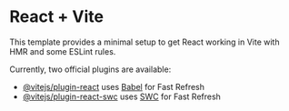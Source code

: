# React + Vite

This template provides a minimal setup to get React working in Vite with HMR and some ESLint rules.

Currently, two official plugins are available:

- [@vitejs/plugin-react](https://github.com/vitejs/vite-plugin-react/blob/main/packages/plugin-react/README.md) uses [Babel](https://babeljs.io/) for Fast Refresh
- [@vitejs/plugin-react-swc](https://github.com/vitejs/vite-plugin-react-swc) uses [SWC](https://swc.rs/) for Fast Refresh


<!-- Vídeo de <a href="https://pixabay.com/es/users/olenchic-16658974/?utm_source=link-attribution&utm_medium=referral&utm_campaign=video&utm_content=215697">Olena</a> de <a href="https://pixabay.com/es//?utm_source=link-attribution&utm_medium=referral&utm_campaign=video&utm_content=215697">Pixabay</a> -->